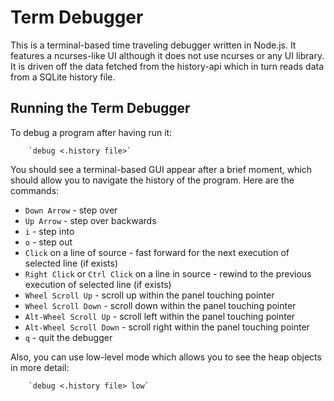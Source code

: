 # Term Debugger

This is a terminal-based time traveling debugger written in Node.js.
It features a ncurses-like UI although it does not use ncurses or any UI library.
It is driven off the data fetched from the history-api which in turn reads data
from a SQLite history file.

## Running the Term Debugger

To debug a program after having run it:

        `debug <.history file>`
        
You should see a terminal-based GUI appear after a brief moment, which should allow you
to navigate the history of the program. Here are the commands:

* `Down Arrow` - step over
* `Up Arrow` - step over backwards
* `i` - step into
* `o` - step out
* `Click` on a line of source - fast forward for the next execution of selected line (if exists)
* `Right Click` or `Ctrl Click` on a line in source - rewind to the previous execution of selected line (if exists)
* `Wheel Scroll Up` - scroll up within the panel touching pointer
* `Wheel Scroll Down` - scroll down within the panel touching pointer
* `Alt-Wheel Scroll Up` - scroll left within the panel touching pointer
* `Alt-Wheel Scroll Down` - scroll right within the panel touching pointer
* `q` - quit the debugger

Also, you can use low-level mode which allows you to see the heap objects in more detail:

        `debug <.history file> low`